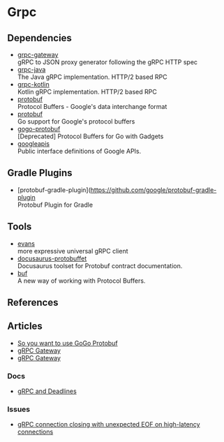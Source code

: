# Grpc

## Dependencies

- [grpc-gateway](https://github.com/grpc-ecosystem/grpc-gateway)
  <br/>gRPC to JSON proxy generator following the gRPC HTTP spec
- [grpc-java](https://github.com/grpc/grpc-java)
  <br/>The Java gRPC implementation. HTTP/2 based RPC
- [grpc-kotlin](https://github.com/grpc/grpc-kotlin)
  <br/>Kotlin gRPC implementation. HTTP/2 based RPC
- [protobuf](https://github.com/protocolbuffers/protobuf)
  <br/>Protocol Buffers - Google's data interchange format
- [protobuf](https://github.com/golang/protobuf)
  <br/>Go support for Google's protocol buffers
- [gogo-protobuf](https://github.com/gogo/protobuf)
  <br/>[Deprecated] Protocol Buffers for Go with Gadgets
- [googleapis](https://github.com/googleapis/googleapis)
  <br/>Public interface definitions of Google APIs.

## Gradle Plugins

- [protobuf-gradle-plugin](https://github.com/google/protobuf-gradle-plugin
  <br/>Protobuf Plugin for Gradle

## Tools

- [evans](https://github.com/ktr0731/evans)
  <br/>more expressive universal gRPC client
- [docusaurus-protobuffet](https://github.com/protobuffet/docusaurus-protobuffet)
  <br/>Docusaurus toolset for Protobuf contract documentation.
- [buf](https://github.com/bufbuild/buf)
  <br/>A new way of working with Protocol Buffers.

## References

## Articles

- [So you want to use GoGo Protobuf](https://jbrandhorst.com/post/gogoproto/)
- [gRPC Gateway](https://earthly.dev/blog/golang-grpc-gateway/)
- [gRPC Gateway](https://hackmd.io/@prysmaticlabs/eventstream-api)

### Docs

- [gRPC and Deadlines](https://grpc.io/blog/deadlines/)

### Issues

- [gRPC connection closing with unexpected EOF on high-latency connections](https://github.com/grpc/grpc-go/issues/5358)

